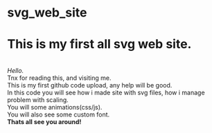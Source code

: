 # svg_web_site
<h1>This is my first all svg web site.</h1><br>
<em>Hello.</em> <br>
Tnx for reading this, and visiting me.<br>
This is my first github code upload, any help will be good.<br>
In this code you will see how i made site with svg files, how i manage problem with scaling.<br>
You will some animations(css/js).<br>
You will also see some custom font.<br>
<strong>Thats all see you around!</strong>
